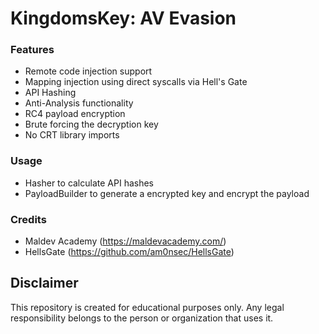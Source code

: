 # KingdomsKey: AV Evasion

### Features
* Remote code injection support
* Mapping injection using direct syscalls via Hell's Gate
* API Hashing
* Anti-Analysis functionality
* RC4 payload encryption
* Brute forcing the decryption key
* No CRT library imports

### Usage
* Hasher to calculate API hashes
* PayloadBuilder to generate a encrypted key and encrypt the payload
  
### Credits
* Maldev Academy (https://maldevacademy.com/)
* HellsGate (https://github.com/am0nsec/HellsGate)

## Disclaimer
This repository is created for educational purposes only. Any legal responsibility belongs to the person or organization that uses it.
